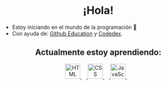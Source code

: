 <h1 align=center> ¡Hola! </h1>
 
- Estoy iniciando en el mundo de la programación 🔭
- Con ayuda de: [Github Education](https://education.github.com) y [Codedex](https://www.codedex.io).
  
<h2 align=center> Actualmente estoy aprendiendo: </h2>

<div align="center">
  <a href="https://www.w3.org/html/" target="blank">
   <img src="https://github.com/pheralb/svgl/blob/main/static/library/html5.svg" height="40" alt="HTML logo" /> <img width="12"/>
  </a>
  <a href="https://www.w3.org/Style/CSS/" target="blank">
   <img src="https://github.com/pheralb/svgl/blob/main/static/library/css.svg" height="40" alt="CSS logo"  /> <img width="12" />
  </a>
  <a href="https://es.wikipedia.org/wiki/JavaScript" target="blank">
   <img src="https://github.com/pheralb/svgl/blob/main/static/library/javascript.svg" height="40" alt="JavaScipt"  /> <img width="12" />
  </a>
</div>
